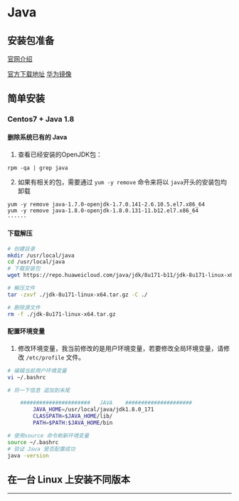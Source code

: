 # Java



## 安装包准备


[官网介绍][官网介绍]

[官方下载地址][官方下载地址]   [华为镜像][华为镜像]


## 简单安装

### Centos7 + Java 1.8

#### 删除系统已有的 Java

1. 查看已经安装的OpenJDK包：


```shell
rpm -qa | grep java
```

2. 如果有相关的包，需要通过 `yum -y remove` 命令来将以 `java`开头的安装包均卸载


```shell
yum -y remove java-1.7.0-openjdk-1.7.0.141-2.6.10.5.el7.x86_64
yum -y remove java-1.8.0-openjdk-1.8.0.131-11.b12.el7.x86_64
······
```

#### 下载解压

```sh
# 创建目录
mkdir /usr/local/java
cd /usr/local/java
# 下载安装包
wget https://repo.huaweicloud.com/java/jdk/8u171-b11/jdk-8u171-linux-x64.tar.gz 

# 解压文件
tar -zxvf ./jdk-8u171-linux-x64.tar.gz -C ./

# 删除源文件 
rm -f ./jdk-8u171-linux-x64.tar.gz
```



#### 配置环境变量

1.  修改环境变量，我当前修改的是用户环境变量，若要修改全局环境变量，请修改 `/etc/profile` 文件。

```sh
# 编辑当前用户环境变量
vi ~/.bashrc

# 将一下信息 追加到末尾 

    ######################   JAVA    #####################
        JAVA_HOME=/usr/local/java/jdk1.8.0_171
        CLASSPATH=$JAVA_HOME/lib/
        PATH=$PATH:$JAVA_HOME/bin

# 使用source 命令刷新环境变量
source ~/.bashrc
# 验证 Java 是否配置成功
java -version
```



## 在一台 Linux 上安装不同版本







---

[官网介绍]:https://www.oracle.com/java/

[官方下载地址]:https://www.oracle.com/java/technologies/downloads/

[华为镜像]:https://repo.huaweicloud.com/java/jdk/



